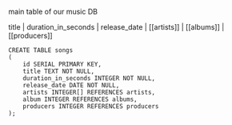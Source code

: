 main table of our music DB

title | duration_in_seconds | release_date | [[artists]] | [[albums]] | [[producers]]

```
CREATE TABLE songs
(
	id SERIAL PRIMARY KEY,
	title TEXT NOT NULL,
	duration_in_seconds INTEGER NOT NULL,
	release_date DATE NOT NULL,
	artists INTEGER[] REFERENCES artists,
	album INTEGER REFERENCES albums,
	producers INTEGER REFERENCES producers
);
```